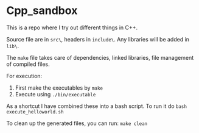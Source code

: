 # Cpp_sandbox


This is a repo where I try out different things in C++.

Source file are in `src\`, headers in `include\`.
Any libraries will be added in `lib\`.

The `make` file takes care of dependencies, linked libraries, file management of compiled files.



For execution:
1. First make the executables by 
    `make`
2. Execute using 
    `./bin/executable`

As a shortcut I have combined these into a bash script. To run it do
    `bash execute_helloworld.sh`

To clean up the generated files, you can run:
    `make clean`
